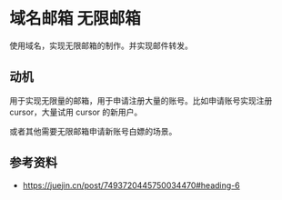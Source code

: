 # 域名邮箱 无限邮箱

使用域名，实现无限邮箱的制作。并实现邮件转发。

## 动机

用于实现无限量的邮箱，用于申请注册大量的账号。比如申请账号实现注册 cursor，大量试用 cursor 的新用户。

或者其他需要无限邮箱申请新账号白嫖的场景。

## 参考资料

- https://juejin.cn/post/7493720445750034470#heading-6
